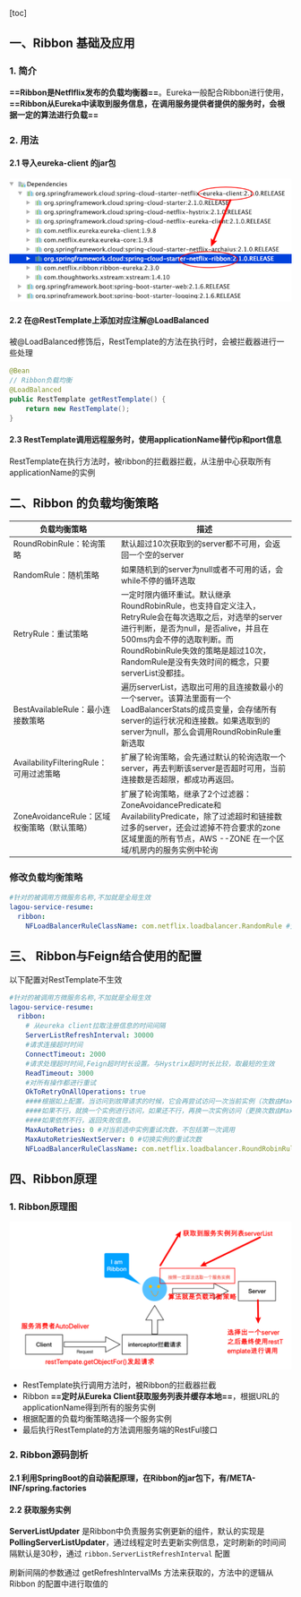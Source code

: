 [toc]



## 一、Ribbon 基础及应用

### 1. 简介

**==Ribbon是Netflflix发布的负载均衡器==**。Eureka⼀般配合Ribbon进⾏使⽤，**==Ribbon从Eureka中读取到服务信息，在调⽤服务提供者提供的服务时，会根据⼀定的算法进⾏负载==**

### 2. 用法

#### 2.1 导入eureka-client 的jar包

![image-20210828125119732](images/image-20210828125119732.png)

#### 2.2 在@RestTemplate上添加对应注解@LoadBalanced

被@LoadBalanced修饰后，RestTemplate的方法在执行时，会被拦截器进行一些处理

```java
@Bean
// Ribbon负载均衡
@LoadBalanced
public RestTemplate getRestTemplate() {
    return new RestTemplate();
}
```

#### 2.3 RestTemplate调用远程服务时，使用applicationName替代ip和port信息

RestTemplate在执行方法时，被ribbon的拦截器拦截，从注册中心获取所有applicationName的实例



## 二、Ribbon 的负载均衡策略

| 负载均衡策略                                | 描述                                                         |
| ------------------------------------------- | ------------------------------------------------------------ |
| RoundRobinRule：轮询策略                    | 默认超过10次获取到的server都不可⽤，会返回⼀个空的server     |
| RandomRule：随机策略                        | 如果随机到的server为null或者不可⽤的话，会while不停的循环选取 |
| RetryRule：重试策略                         | ⼀定时限内循环重试。默认继承RoundRobinRule，也⽀持⾃定义注⼊，RetryRule会在每次选取之后，对选举的server进⾏判断，是否为null，是否alive，并且在500ms内会不停的选取判断。⽽RoundRobinRule失效的策略是超过10次，RandomRule是没有失效时间的概念，只要serverList没都挂。 |
| BestAvailableRule：最⼩连接数策略           | 遍历serverList，选取出可⽤的且连接数最⼩的⼀个server。该算法⾥⾯有⼀个LoadBalancerStats的成员变量，会存储所有server的运⾏状况和连接数。如果选取到的server为null，那么会调⽤RoundRobinRule重新选取 |
| AvailabilityFilteringRule：可⽤过滤策略     | 扩展了轮询策略，会先通过默认的轮询选取⼀个server，再去判断该server是否超时可⽤，当前连接数是否超限，都成功再返回。 |
| ZoneAvoidanceRule：区域权衡策略（默认策略） | 扩展了轮询策略，继承了2个过滤器：ZoneAvoidancePredicate和AvailabilityPredicate，除了过滤超时和链接数过多的server，还会过滤掉不符合要求的zone区域⾥⾯的所有节点，AWS --ZONE 在⼀个区域/机房内的服务实例中轮询 |

### 修改负载均衡策略

```yaml
#针对的被调⽤⽅微服务名称,不加就是全局⽣效
lagou-service-resume:
  ribbon:
    NFLoadBalancerRuleClassName: com.netflix.loadbalancer.RandomRule #负载策略调整
```





## 三、 Ribbon与Feign结合使用的配置

以下配置对RestTemplate不生效

```yaml
#针对的被调用方微服务名称,不加就是全局生效
lagou-service-resume:
  ribbon:
    # 从eureka client拉取注册信息的时间间隔
    ServerListRefreshInterval: 30000
    #请求连接超时时间
    ConnectTimeout: 2000
    #请求处理超时时间,Feign超时时长设置。与Hystrix超时时长比较，取最短的生效
    ReadTimeout: 3000
    #对所有操作都进行重试
    OkToRetryOnAllOperations: true
    ####根据如上配置，当访问到故障请求的时候，它会再尝试访问一次当前实例（次数由MaxAutoRetries配置），
    ####如果不行，就换一个实例进行访问，如果还不行，再换一次实例访问（更换次数由MaxAutoRetriesNextServer配置），
    ####如果依然不行，返回失败信息。
    MaxAutoRetries: 0 #对当前选中实例重试次数，不包括第一次调用
    MaxAutoRetriesNextServer: 0 #切换实例的重试次数
    NFLoadBalancerRuleClassName: com.netflix.loadbalancer.RoundRobinRule #负载策略调整
```





## 四、Ribbon原理

### 1. Ribbon原理图

![image-20210828130305255](images/image-20210828130305255.png)

- RestTemplate执行调用方法时，被Ribbon的拦截器拦截
- Ribbon **==定时从Eureka Client获取服务列表并缓存本地==**，根据URL的applicationName得到所有的服务实例
- 根据配置的负载均衡策略选择一个服务实例
- 最后执行RestTemplate的方法调用服务端的RestFul接口

### 2. Ribbon源码剖析

#### 2.1 利用SpringBoot的自动装配原理，在Ribbon的jar包下，有/META-INF/spring.factories

#### 2.2 获取服务实例

**ServerListUpdater** 是Ribbon中负责服务实例更新的组件，默认的实现是 **PollingServerListUpdater**，通过线程定时去更新实例信息，定时刷新的时间间隔默认是30秒，通过 `ribbon.ServerListRefreshInterval` 配置

刷新间隔的参数通过 getRefreshIntervalMs ⽅法来获取的，⽅法中的逻辑从Ribbon 的配置中进⾏取值的
